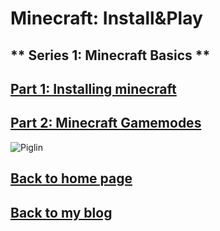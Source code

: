 # Minecraft: Install&Play
## ** Series 1: Minecraft Basics **
## [Part 1: Installing minecraft](https://henrypersonalweb.github.io/blog/minecraft/installing-minecraft/)
## [Part 2: Minecraft Gamemodes](https://henrypersonalweb.github.io/blog/minecraft/gamemodes/)

![Piglin](https://henrypersonalweb.github.io/pictures/piglin.gif)
## [Back to home page](https://henrypersonalweb.github.io/home/)
## [Back to my blog](https://henrypersonalweb.github.io/blog/)